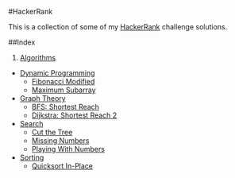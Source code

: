 #HackerRank

This is a collection of some of my [HackerRank](https://www.hackerrank.com) challenge solutions.

##Index

1. [Algorithms](/algorithms)
  - [Dynamic Programming](/algorithms/dynamic-programming)
    * [Fibonacci Modified](/algorithms/dynamic-programming/fibonacci-modified)
    * [Maximum Subarray](/algorithms/dynamic-programming/maximum-subarray)
  - [Graph Theory](/algorithms/graph-theory)
    * [BFS: Shortest Reach](/algorithms/graph-theory/bfs-shortest-reach)
    * [Dijkstra: Shortest Reach 2](/algorithms/graph-theory/dijkstra-shortest-reach-2)
  - [Search](/algorithms/search)
    * [Cut the Tree](/algorithms/search/cut-the-tree)
    * [Missing Numbers](/algorithms/search/missing-numbers)
    * [Playing With Numbers](/algorithms/search/playing-with-numbers)
  - [Sorting](/algorithms/sorting)
    * [Quicksort In-Place](/algorithms/sorting/quicksort-in-place)
